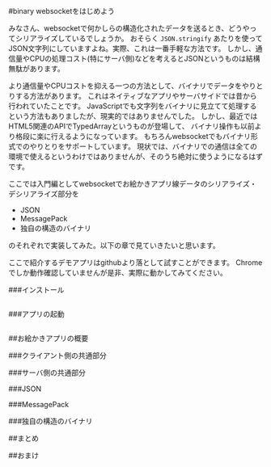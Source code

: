#binary websocketをはじめよう

みなさん、websocketで何かしらの構造化されたデータを送るとき、どうやってシリアライズしているでしょうか。
おそらく `JSON.stringify` あたりを使ってJSON文字列にしていますよね。実際、これは一番手軽な方法です。
しかし、通信量やCPUの処理コスト(特にサーバ側)などを考えるとJSONというものは結構無駄があります。

より通信量やCPUコストを抑える一つの方法として、バイナリでデータをやりとりする方法があります。
これはネイティブなアプリやサーバサイドでは昔から行われていたことです。
JavaScriptでも文字列をバイナリに見立てて処理するという方法もありましたが、現実的ではありませんでした。
しかし、最近ではHTML5関連のAPIでTypedArrayというものが登場して、
バイナリ操作も以前より格段に楽に行えるようになっています。
もちろんwebsocketでもバイナリ形式でのやりとりをサポートしています。
現状では、バイナリでの通信は全ての環境で使えるというわけではありませんが、そのうち絶対に使うようになるはずです。

ここでは入門編としてwebsocketでお絵かきアプリ線データのシリアライズ・デシリアライズ部分を

* JSON
* MessagePack
* 独自の構造のバイナリ

のそれぞれで実装してみた。以下の章で見ていきたいと思います。

ここで紹介するデモアプリはgithubより落として試すことができます。
Chromeでしか動作確認していませんが是非、実際に動かしてみてください。

###インストール

```

```

###アプリの起動

```

```

##お絵かきアプリの概要

###クライアント側の共通部分

###サーバ側の共通部分

###JSON

###MessagePack

###独自の構造のバイナリ

##まとめ

##おまけ
